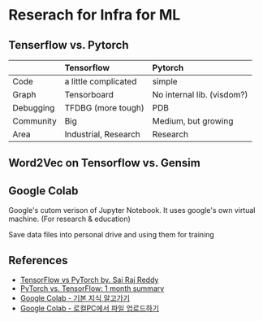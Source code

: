 # Reserach for Infra for ML

## Tenserflow vs. Pytorch

|     | Tensorflow | Pytorch |
|:---|:-------------|:-------------|
| Code | a little complicated | simple |
| Graph | Tensorboard | No internal lib. (visdom?) |
| Debugging | TFDBG (more tough) | PDB |
| Community | Big | Medium, but growing |
| Area | Industrial, Research | Research |

## Word2Vec on Tensorflow vs. Gensim

## Google Colab
Google's cutom verison of Jupyter Notebook. It uses google's own virtual machine. (For research & education)

Save data files into personal drive and using them for training


## References
- [TensorFlow vs PyTorch by. Sai Raj Reddy](https://medium.com/@UdacityINDIA/tensorflow-vs-pytorch-79e7a23f48c5)
- [PyTorch vs. TensorFlow: 1 month summary](https://towardsdatascience.com/pytorch-vs-tensorflow-1-month-summary-35d138590f9)
- [Google Colab - 기본 지식 알고가기](https://brunch.co.kr/@jayden-factory/11)
- [Google Colab - 로컬PC에서 파일 업로드하기](https://brunch.co.kr/@jayden-factory/18)